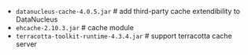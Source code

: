   * `datanucleus-cache-4.0.5.jar`  # add third-party cache extendibility to DataNucleus
  * `ehcache-2.10.3.jar`  # cache module
  * `terracotta-toolkit-runtime-4.3.4.jar`  # support terracotta cache server
